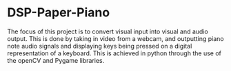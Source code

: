 # DSP-Paper-Piano
The focus of this project is to convert visual input into visual and audio output. This is done by taking in video from a webcam, and outputting piano note audio signals and displaying keys being pressed on a digital representation of a keyboard. This is achieved in python through the use of the openCV and Pygame libraries.
